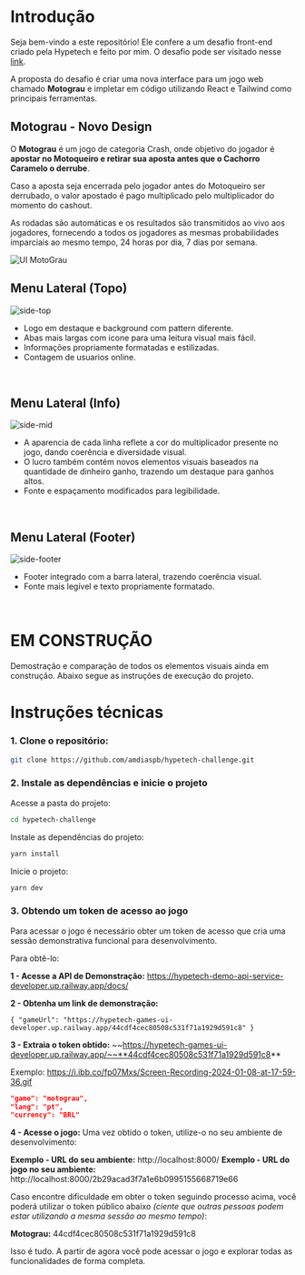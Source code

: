 

# Introdução

Seja bem-vindo a este repositório! Ele confere a um desafio front-end criado pela Hypetech e feito por mim. O desafio pode ser visitado nesse [link](https://github.com/hypetechgames/frontend-challenge).

A proposta do desafio é criar uma nova interface para um jogo web chamado **Motograu** e impletar em código utilizando React e Tailwind como principais ferramentas.

## Motograu - Novo Design

O **Motograu** é um jogo de categoria Crash, onde objetivo do jogador é **apostar no Motoqueiro e retirar sua aposta antes que o Cachorro Caramelo o derrube**.

Caso a aposta seja encerrada pelo jogador antes do Motoqueiro ser derrubado, o valor apostado é pago multiplicado pelo multiplicador do momento do cashout.

As rodadas são automáticas e os resultados são transmitidos ao vivo aos jogadores, fornecendo a todos os jogadores as mesmas probabilidades imparciais ao mesmo tempo, 24 horas por dia, 7 dias por semana.

![UI MotoGrau](https://i.ibb.co/xFvpPns/fullscreen.jpg)

## Menu Lateral (Topo)
![side-top](https://i.ibb.co/yqg8g5M/side-top.png)

- Logo em destaque e background com pattern diferente.
- Abas mais largas com icone para uma leitura visual mais fácil.
- Informações propriamente formatadas e estilizadas.
- Contagem de usuarios online.
<br />

## Menu Lateral (Info)
![side-mid](https://i.ibb.co/Dk15Ztj/side-mid.png)

- A aparencia de cada linha reflete a cor do multiplicador presente no jogo, dando coerência e diversidade visual. 
- O lucro também contém novos elementos visuais baseados na quantidade de dinheiro ganho, trazendo um destaque para ganhos altos.
- Fonte e espaçamento modificados para legibilidade.
<br />

## Menu Lateral (Footer)
![side-footer](https://i.ibb.co/zf87PYJ/side-footer.png)

- Footer integrado com a barra lateral, trazendo coerência visual.
- Fonte mais legível e texto propriamente formatado.
<br />

# EM CONSTRUÇÃO
Demostração e comparação de todos os elementos visuais ainda em construção. Abaixo segue as instruções de execução do projeto.

# Instruções técnicas

### 1. Clone o repositório:
```bash
git clone https://github.com/amdiaspb/hypetech-challenge.git
```

### 2. Instale as dependências e inicie o projeto

Acesse a pasta do projeto:
```bash
cd hypetech-challenge
```

Instale as dependências do projeto:
```bash
yarn install
```

Inicie o projeto:
```bash
yarn dev
```

### 3. Obtendo um token de acesso ao jogo

Para acessar o jogo é necessário obter um token de acesso que cria uma sessão demonstrativa funcional para desenvolvimento.

Para obtê-lo:

**1 - Acesse a API de Demonstração:** 
 https://hypetech-demo-api-service-developer.up.railway.app/docs/

**2 - Obtenha um link de demonstração:**	

	{ "gameUrl": "https://hypetech-games-ui-developer.up.railway.app/44cdf4cec80508c531f71a1929d591c8" }

**3 - Extraia o token obtido:**
~~https://hypetech-games-ui-developer.up.railway.app/~~**44cdf4cec80508c531f71a1929d591c8**


Exemplo: https://i.ibb.co/fp07Mxs/Screen-Recording-2024-01-08-at-17-59-36.gif

 ```json
"game": "motograu",
"lang": "pt",
"currency": "BRL"
```

**4 - Acesse o jogo:**
Uma vez obtido o token, utilize-o no seu ambiente de desenvolvimento:

**Exemplo - URL do seu ambiente:** http://localhost:8000/
**Exemplo - URL do jogo no seu ambiente:** http://localhost:8000/2b29acad3f7a1e6b0995155668719e66

Caso encontre dificuldade em obter o token seguindo processo acima, você poderá utilizar o token público abaixo *(ciente que outras pessoas podem estar utilizando a mesma sessão ao mesmo tempo)*:

**Motograu:** 44cdf4cec80508c531f71a1929d591c8

Isso é tudo. A partir de agora você pode acessar o jogo e explorar todas as funcionalidades de forma completa.
